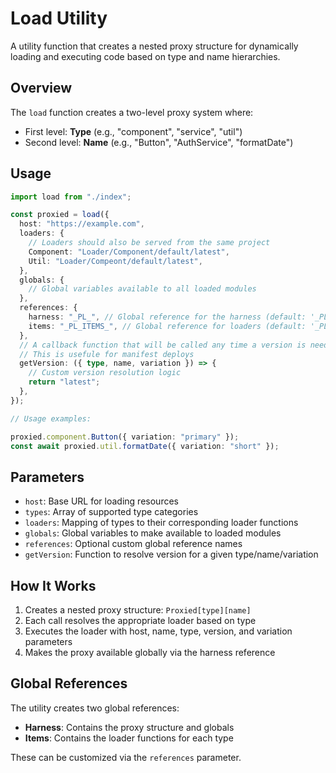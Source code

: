 # Load Utility

A utility function that creates a nested proxy structure for dynamically loading and executing code based on type and name hierarchies.

## Overview

The `load` function creates a two-level proxy system where:

- First level: **Type** (e.g., "component", "service", "util")
- Second level: **Name** (e.g., "Button", "AuthService", "formatDate")

## Usage

```typescript
import load from "./index";

const proxied = load({
  host: "https://example.com",
  loaders: {
    // Loaders should also be served from the same project
    Component: "Loader/Component/default/latest",
    Util: "Loader/Compeont/default/latest",
  },
  globals: {
    // Global variables available to all loaded modules
  },
  references: {
    harness: "_PL_", // Global reference for the harness (default: '_PL_')
    items: "_PL_ITEMS_", // Global reference for loaders (default: '_PL_ITEMS_')
  },
  // A callback function that will be called any time a version is needed
  // This is usefule for manifest deploys
  getVersion: ({ type, name, variation }) => {
    // Custom version resolution logic
    return "latest";
  },
});

// Usage examples:

proxied.component.Button({ variation: "primary" });
const await proxied.util.formatDate({ variation: "short" });

```

## Parameters

- `host`: Base URL for loading resources
- `types`: Array of supported type categories
- `loaders`: Mapping of types to their corresponding loader functions
- `globals`: Global variables to make available to loaded modules
- `references`: Optional custom global reference names
- `getVersion`: Function to resolve version for a given type/name/variation

## How It Works

1. Creates a nested proxy structure: `Proxied[type][name]`
2. Each call resolves the appropriate loader based on type
3. Executes the loader with host, name, type, version, and variation parameters
4. Makes the proxy available globally via the harness reference

## Global References

The utility creates two global references:

- **Harness**: Contains the proxy structure and globals
- **Items**: Contains the loader functions for each type

These can be customized via the `references` parameter.
